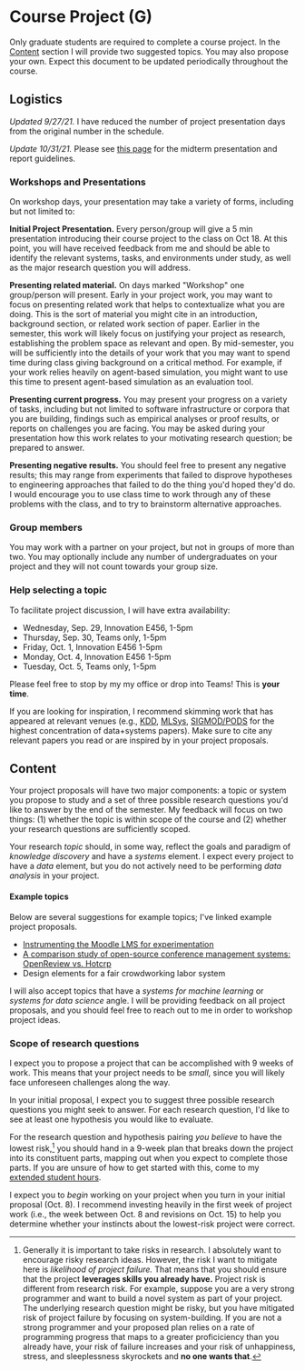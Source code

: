 # Course Project (G)

Only graduate students are required to complete a course project. In the [Content](#content) section I will provide two suggested topics. You may also propose your own. Expect this document to be updated periodically throughout the course.

## Logistics 
_Updated 9/27/21._ I have reduced the number of project presentation days from the original number in the schedule. 

_Update 10/31/21._ Please see [this page](midterm_report.md) for the midterm presentation and report guidelines. 

### Workshops and Presentations

On workshop days, your presentation may take a variety of forms, including but not limited to:

**Initial Project Presentation.** Every person/group will give a 5 min presentation introducing their course project to the class on Oct 18.  At this point, you will have received feedback from me and should be able to identify the relevant systems, tasks, and environments under study, as well as the major research question you will address. 


**Presenting related material.** On days marked "Workshop" one group/person will present. Early in your project work, you may want to focus on presenting related work that helps to contextualize what you are doing. This is the sort of material you might cite in an introduction, background section, or related work section of paper. Earlier in the semester, this work will likely focus on justifying your project as research, establishing the problem space as relevant and open. By mid-semester, you will be sufficiently into the details of your work that you may want to spend time during class giving background on a critical method. For example, if your work relies heavily on agent-based simulation, you might want to use this time to present agent-based simulation as an evaluation tool.

**Presenting current progress.** You may present your progress on a variety of tasks, including but not limited to software infrastructure or corpora that you are building, findings such as empirical analyses or proof results, or reports on challenges you are facing. You may be asked during your presentation how this work relates to your motivating research question; be prepared to answer. 

**Presenting negative results.** You should feel free to present any negative results; this may range from experiments that failed to disprove hypotheses to engineering approaches that failed to do the thing you'd hoped they'd do. I would encourage you to use class time to work through any of these problems with the class, and to try to brainstorm alternative approaches. 


### Group members

You may work with a partner on your project, but not in groups of more than two. You may optionally include any number of undergraduates on your project and they will not count towards your group size. 

### Help selecting a topic
To facilitate project discussion, I will have extra availability:

* Wednesday, Sep. 29, Innovation E456, 1-5pm
* Thursday, Sep. 30, Teams only, 1-5pm
* Friday, Oct. 1, Innovation E456 1-5pm
* Monday, Oct. 4, Innovation E456 1-5pm
* Tuesday, Oct. 5, Teams only, 1-5pm

Please feel free to stop by my my office or drop into Teams! This is **__your time__**.

If you are looking for inspiration, I recommend skimming work that has appeared at relevant venues (e.g., [KDD](https://www.kdd.org/kdd2021/), [MLSys](https://mlsys.org/), [SIGMOD/PODS](https://2021.sigmod.org/program/program_overview.shtml) for the highest concentration of data+systems papers). Make sure to cite any relevant papers you read or are inspired by in your project proposals. 


## Content

Your project proposals will have two major components: a topic or system you propose to study and a set of three possible research questions you'd like to answer by the end of the semester. My feedback will focus on two things: (1) whether the topic is within scope of the course and (2) whether your research questions are sufficiently scoped. 

Your research *topic* should, in some way, reflect the goals and paradigm of *knowledge discovery* and have a *systems* element. I expect every project to have a *data* element, but you do not actively need to be performing *data analysis* in your project. 


#### Example topics 

Below are several suggestions for example topics; I've linked example project proposals.

* [Instrumenting the Moodle LMS for experimentation](https://www.overleaf.com/read/zfzvrfpqwsff)
* [A comparison study of open-source conference management systems: OpenReview vs. Hotcrp](https://www.overleaf.com/read/ztsctqwscdmb)
* Design elements for a fair crowdworking labor system


I will also accept topics that have a *systems for machine learning* or *systems for data science* angle. I will be providing feedback on all project proposals, and you should feel free to reach out to me in order to workshop project ideas. 

### Scope of research questions

I expect you to propose a project that can be accomplished with 9 weeks of work. This means that your project needs to be *small*, since you will likely face unforeseen challenges along the way. 

In your initial proposal, I expect you to suggest three possible research questions you might seek to answer. For each research question, I'd like to see at least one hypothesis you would like to evaluate. 

For the research question and hypothesis pairing *you believe* to have the lowest risk,[^1] you should hand in a 9-week plan that breaks down the project into its constituent parts, mapping out when you expect to complete those parts. If you are unsure of how to get started with this, come to my [extended student hours](#help-selecting-a-topic).

I expect you to *begin* working on your project when you turn in your initial proposal (Oct. 8). I recommend investing heavily in the first week of project work (i.e., the week between Oct. 8 and revisions on Oct. 15) to help you determine whether your instincts about the lowest-risk project were correct.





<!-- I will circulate two example topics (one on instrumenting an existing system for experimentation and one on designing crowdsourcing systems) along with a list of research questions. You should feel free to use the examples as your project, or riff on them. I do not require the projects be unique.  -->

[^1]: Generally it is important to take risks in research. I absolutely want to encourage risky research ideas. However, the risk I want to mitigate here is *likelihood of project failure.* That means that you should ensure that the project **leverages skills you already have.** Project risk is different from research risk. For example, suppose you are a very strong programmer and want to build a novel system as part of your project. The underlying research question might be risky, but you have mitigated risk of project failure by focusing on system-building. If you are not a strong programmer and your proposed plan relies on a rate of programming progress that maps to a greater proficiciency than you already have, your risk of failure increases and your risk of unhappiness, stress, and sleeplessness skyrockets and **no one wants that**.